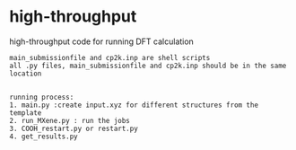 # high-throughput
high-throughput code for running DFT calculation
```
main_submissionfile and cp2k.inp are shell scripts
all .py files, main_submissionfile and cp2k.inp should be in the same location


running process:
1. main.py :create input.xyz for different structures from the template
2. run_MXene.py : run the jobs
3. COOH_restart.py or restart.py
4. get_results.py
```

